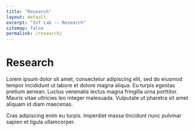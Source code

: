 ```yaml
---
title: "Research"
layout: default
excerpt: "IoT Lab -- Research"
sitemap: false
permalink: /research/
---
```


# Research

Lorem ipsum dolor sit amet, consectetur adipiscing elit, sed do eiusmod tempor incididunt ut labore et dolore magna aliqua. Eu turpis egestas pretium aenean. Luctus venenatis lectus magna fringilla urna porttitor. 
Mauris vitae ultricies leo integer malesuada. Vulputate ut pharetra sit amet aliquam id diam maecenas. 

Cras adipiscing enim eu turpis. Imperdiet massa tincidunt nunc pulvinar sapien et ligula ullamcorper. 